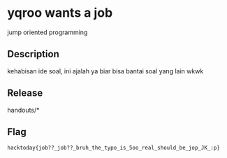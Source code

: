 # yqroo wants a job

jump oriented programming 

## Description
kehabisan ide soal, ini ajalah ya biar bisa bantai soal yang lain wkwk

## Release

handouts/*

## Flag
`hacktoday{job??_job??_bruh_the_typo_is_5oo_real_should_be_jop_JK_:p}`
